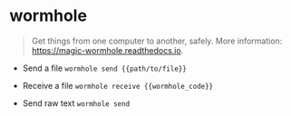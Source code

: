 # wormhole
> Get things from one computer to another, safely.
> More information: <https://magic-wormhole.readthedocs.io>.

- Send a file
`wormhole send {{path/to/file}}`

- Receive a file
`wormhole receive {{wormhole_code}}`

- Send raw text
`wormhole send`
